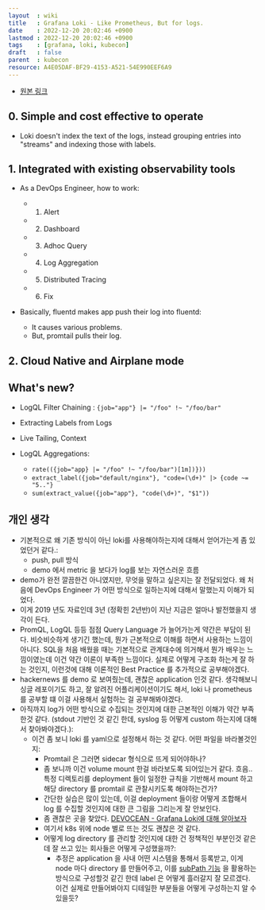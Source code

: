 ```yaml
---
layout  : wiki
title   : Grafana Loki - Like Prometheus, But for logs.
date    : 2022-12-20 20:02:46 +0900
lastmod : 2022-12-20 20:02:46 +0900
tags    : [grafana, loki, kubecon]
draft   : false
parent  : kubecon
resource: A4E05DAF-BF29-4153-A521-54E990EEF6A9
---
```


- [원본 링크](https://youtu.be/CQiawXlgabQ)

## 0. Simple and cost effective to operate
- Loki doesn't index the text of the logs, instead grouping entries into "streams" and indexing those with labels.

## 1. Integrated with existing observability tools

- As a DevOps Engineer, how to work:
  - 1. Alert
  - 2. Dashboard
  - 3. Adhoc Query
  - 4. Log Aggregation
  - 5. Distributed Tracing
  - 6. Fix

- Basically, fluentd makes app push their log into fluentd:
  - It causes various problems.
  - But, promtail pulls their log.

## 2. Cloud Native and Airplane mode

## What's new?
- LogQL Filter Chaining : `{job="app"} |= "/foo" !~ "/foo/bar"`
- Extracting Labels from Logs
- Live Tailing, Context

- LogQL Aggregations:
  - `rate(({job="app} |= "/foo" !~ "/foo/bar")[1m])}))`
  - `extract_label({job="default/nginx"}, "code=(\d+)" |> {code ~= "5.."}`
  - `sum(extract_value({job="app"}, "code(\d+)", "$1"))`

## 개인 생각
- 기본적으로 왜 기존 방식이 아닌 loki를 사용해야하는지에 대해서 얻어가는게 좀 있었던거 같다.:
  - push, pull 방식
  - demo 에서 metric 을 보다가 log를 보는 자연스러운 흐름
- demo가 완전 깔끔한건 아니였지만, 무엇을 말하고 싶은지는 잘 전달되었다. 왜 처음에 DevOps Engineer 가 어떤 방식으로 일하는지에 대해서 말했는지 이해가 되었다.
- 이게 2019 년도 자료인데 3년 (정확힌 2년반)이 지난 지금은 얼마나 발전했을지 생각이 든다.
- PromQL, LogQL 등등 점점 Query Language 가 늘어가는게 약간은 부담이 된다. 비슷비슷하게 생기긴 했는데, 뭔가 근본적으로 이해를 하면서 사용하는 느낌이 아니다. SQL을 처음 배웠을 때는 기본적으로 관계대수에 의거해서 뭔가 배우는 느낌이였는데 이건 약간 이론이 부족한 느낌이다. 실제로 어떻게 구조화 하는게 잘 하는 것인지, 이런것에 대해 이론적인 Best Practice 를 추가적으로 공부해야겠다.
- hackernews 를 demo 로 보여줬는데, 괜찮은 application 인것 같다. 생각해보니 싱글 레포이기도 하고, 잘 알려진 어플리케이션이기도 해서, loki 나 prometheus 를 공부할 떄 이걸 사용해서 실험하는 걸 공부해봐야겠다.
- 아직까지 log가 어떤 방식으로 수집되는 것인지에 대한 근본적인 이해가 약간 부족한것 같다. (stdout 기반인 것 같긴 한데, syslog 등 어떻게 custom 하는지에 대해서 찾아봐야겠다.):
  - 이건 좀 보니 loki 를 yaml으로 설정해서 하는 것 같다. 어떤 파일을 바라볼것인지:
    - Promtail 은 그러면 sidecar 형식으로 뜨게 되어야하나?
    - 좀 보니까 이건 volume mount 한걸 바라보도록 되어있는거 같다. 흐음.. 특정 디렉토리를 deployment 들이 일정한 규칙을 기반해서 mount 하고 해당 directory 를 promtail 로 관찰시키도록 해야하는건가?
    - 간단한 실습은 많이 있는데, 이걸 deployment 들이랑 어떻게 조합해서 log 를 수집할 것인지에 대한 큰 그림을 그리는게 잘 안보인다.
    - 좀 괜찮은 곳을 찾았다. [DEVOCEAN - Grafana Loki에 대해 알아보자](https://devocean.sk.com/blog/techBoardDetail.do?ID=163964)
    - 여기서 k8s 위에 node 별로 뜨는 것도 괜찮은 것 같다.
    - 어떻게 log directory 를 관리할 것인지에 대한 건 정책적인 부분인것 같은데 잘 쓰고 있는 회사들은 어떻게 구성했을까?:
      - 추정은 application 을 사내 어떤 시스템을 통해서 등록받고, 이게 node 마다 directory 를 만들어주고, 이를 [subPath 기능](https://devocean.sk.com/blog/techBoardDetail.do?ID=163964) 을 활용하는 방식으로 구성할것 같긴 한데 label 은 어떻게 흘러갈지 잘 모르겠다. 이건 실제로 만들어봐야지 디테일한 부분들을 어떻게 구성하는지 알 수 있을듯?
